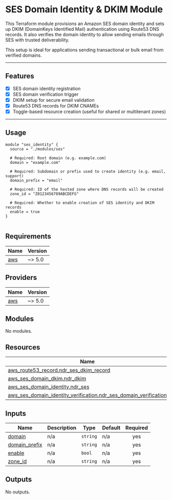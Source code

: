 # SES Domain Identity & DKIM Module

This Terraform module provisions an Amazon SES domain identity and sets up DKIM (DomainKeys Identified Mail) authentication using Route53 DNS records. It also verifies the domain identity to allow sending emails through SES with trusted deliverability.

This setup is ideal for applications sending transactional or bulk email from verified domains.

---

## Features

- [x] SES domain identity registration
- [x] SES domain verification trigger
- [x] DKIM setup for secure email validation
- [x] Route53 DNS records for DKIM CNAMEs
- [x] Toggle-based resource creation (useful for shared or multitenant zones)

---

## Usage

```hcl
module "ses_identity" {
  source = "./modules/ses"

  # Required: Root domain (e.g. example.com)
  domain = "example.com"

  # Required: Subdomain or prefix used to create identity (e.g. email, support)
  domain_prefix = "email"

  # Required: ID of the hosted zone where DNS records will be created
  zone_id = "Z0123456789ABCDEFG"

  # Required: Whether to enable creation of SES identity and DKIM records
  enable = true
}


```

<!-- BEGIN_TF_DOCS -->

## Requirements

| Name                                                   | Version |
| ------------------------------------------------------ | ------- |
| <a name="requirement_aws"></a> [aws](#requirement_aws) | ~> 5.0  |

## Providers

| Name                                             | Version |
| ------------------------------------------------ | ------- |
| <a name="provider_aws"></a> [aws](#provider_aws) | ~> 5.0  |

## Modules

No modules.

## Resources

| Name                                                                                                                                                                             | Type     |
| -------------------------------------------------------------------------------------------------------------------------------------------------------------------------------- | -------- |
| [aws_route53_record.ndr_ses_dkim_record](https://registry.terraform.io/providers/hashicorp/aws/latest/docs/resources/route53_record)                                             | resource |
| [aws_ses_domain_dkim.ndr_dkim](https://registry.terraform.io/providers/hashicorp/aws/latest/docs/resources/ses_domain_dkim)                                                      | resource |
| [aws_ses_domain_identity.ndr_ses](https://registry.terraform.io/providers/hashicorp/aws/latest/docs/resources/ses_domain_identity)                                               | resource |
| [aws_ses_domain_identity_verification.ndr_ses_domain_verification](https://registry.terraform.io/providers/hashicorp/aws/latest/docs/resources/ses_domain_identity_verification) | resource |

## Inputs

| Name                                                                     | Description | Type     | Default | Required |
| ------------------------------------------------------------------------ | ----------- | -------- | ------- | :------: |
| <a name="input_domain"></a> [domain](#input_domain)                      | n/a         | `string` | n/a     |   yes    |
| <a name="input_domain_prefix"></a> [domain_prefix](#input_domain_prefix) | n/a         | `string` | n/a     |   yes    |
| <a name="input_enable"></a> [enable](#input_enable)                      | n/a         | `bool`   | n/a     |   yes    |
| <a name="input_zone_id"></a> [zone_id](#input_zone_id)                   | n/a         | `string` | n/a     |   yes    |

## Outputs

No outputs.

<!-- END_TF_DOCS -->
